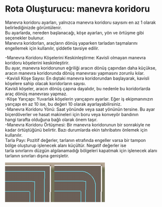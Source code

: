 # Rota Oluşturucu: manevra koridoru
  
Manevra koridoru ayarları, yalnızca manevra koridoru sayısını en az 1 olarak belirlediğinizde görüntülenir.  
Bu ayarlarda, nereden başlanacağı, köşe ayarları, yön ve örtüşme gibi seçenekler bulunur.  
Manevra koridorları, araçların dönüş yaparken tarladan taşmalarını engellemek için kullanılır, şiddetle tavsiye edilir.  


  
-Manevra Koridoru Köşelerini Keskinleştirme: Kavisli olmayan manevra koridoru köşelerini keskinleştirir.   
Bu ayar, manevra koridorunun eğriliği aracın dönüş çapından daha küçükse, aracın manevra koridorunda dönüş manevrası yapmasını zorunlu kılar.  
-Kavisli Köşe Sayısı: En dıştaki manevra koridorundan başlayarak, kavisli köşelere sahip olacak koridorların sayısı.   
Kavisli köşeler, aracın dönüş çapına dayalıdır, bu nedenle bu koridorlarda araç dönüş manevrası yapmaz.  
-Köşe Yarıçapı: Yuvarlak köşelerin yarıçapını ayarlar. Eğer iş ekipmanınızın yarıçapı en az 10 ise, bu değeri 10 olarak ayarlayabilirsiniz.  
-Manevra Koridoru Yönü: Saat yönünde veya saat yönünün tersine. Bu ayar biçerdöverler ve hasat makineleri için boru veya konveyör bandının   
hangi tarafta olduğuna bağlı olarak önem taşır.  
-Manevra Koridoru Örtüşmesi: Bir manevra koridorunun bir sonrakiyle ne kadar örtüştüğünü belirtir. Bazı durumlarda ekin tahribatını önlemek için kullanılır.  
Tarla Payı: Pozitif değerler, tarlanın etrafında engeller varsa bir tampon bölge oluşturup işlenecek alanı küçültür. Negatif değerler ise   
tarla sınırlarını düzgün algılanamadığı bölgeleri kapatmak için işlenecek alanı tarlanın sınırları dışına genişletir.  


![Image](../assets/images/sharproundcorner_0_0_330_130.png)

